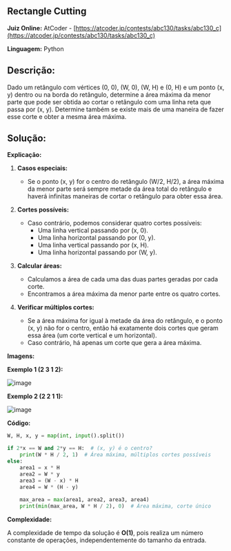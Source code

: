 ## Rectangle Cutting

**Juiz Online:** AtCoder - [https://atcoder.jp/contests/abc130/tasks/abc130_c](https://atcoder.jp/contests/abc130/tasks/abc130_c)

**Linguagem:** Python

## Descrição:

Dado um retângulo com vértices (0, 0), (W, 0), (W, H) e (0, H) e um ponto (x, y) dentro ou na borda do retângulo, determine a área máxima da menor parte que pode ser obtida ao cortar o retângulo com uma linha reta que passa por (x, y). Determine também se existe mais de uma maneira de fazer esse corte e obter a mesma área máxima.

## Solução:

**Explicação:**

1. **Casos especiais:**
   - Se o ponto (x, y) for o centro do retângulo (W/2, H/2), a área máxima da menor parte será sempre metade da área total do retângulo e haverá infinitas maneiras de cortar o retângulo para obter essa área.

2. **Cortes possíveis:**
   - Caso contrário, podemos considerar quatro cortes possíveis:
     - Uma linha vertical passando por (x, 0).
     - Uma linha horizontal passando por (0, y).
     - Uma linha vertical passando por (x, H).
     - Uma linha horizontal passando por (W, y).

3. **Calcular áreas:**
   - Calculamos a área de cada uma das duas partes geradas por cada corte.
   - Encontramos a área máxima da menor parte entre os quatro cortes.

4. **Verificar múltiplos cortes:**
   - Se a área máxima for igual à metade da área do retângulo, e o ponto (x, y) não for o centro, então há exatamente dois cortes que geram essa área (um corte vertical e um horizontal).
   - Caso contrário, há apenas um corte que gera a área máxima.

**Imagens:**

**Exemplo 1 (2 3 1 2):**

![image](sample1.png)

**Exemplo 2 (2 2 1 1):**

![image](sample2.png)

**Código:**

```python
W, H, x, y = map(int, input().split())

if 2*x == W and 2*y == H:  # (x, y) é o centro?
    print(W * H / 2, 1)  # Área máxima, múltiplos cortes possíveis
else:
    area1 = x * H 
    area2 = W * y
    area3 = (W - x) * H 
    area4 = W * (H - y)
    
    max_area = max(area1, area2, area3, area4)
    print(min(max_area, W * H / 2), 0)  # Área máxima, corte único
```

**Complexidade:**

A complexidade de tempo da solução é **O(1)**, pois realiza um número constante de operações, independentemente do tamanho da entrada.
